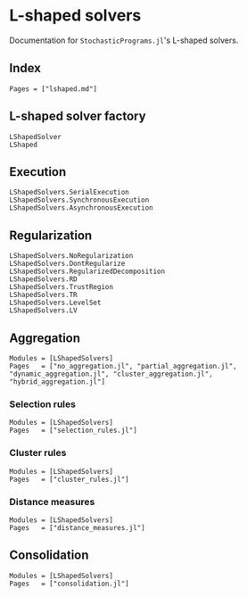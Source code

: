 # L-shaped solvers

Documentation for `StochasticPrograms.jl`'s L-shaped solvers.

## Index

```@index
Pages = ["lshaped.md"]
```

## L-shaped solver factory

```@docs
LShapedSolver
LShaped
```

## Execution

```@docs
LShapedSolvers.SerialExecution
LShapedSolvers.SynchronousExecution
LShapedSolvers.AsynchronousExecution
```

## Regularization

```@docs
LShapedSolvers.NoRegularization
LShapedSolvers.DontRegularize
LShapedSolvers.RegularizedDecomposition
LShapedSolvers.RD
LShapedSolvers.TrustRegion
LShapedSolvers.TR
LShapedSolvers.LevelSet
LShapedSolvers.LV
```

## Aggregation

```@autodocs
Modules = [LShapedSolvers]
Pages   = ["no_aggregation.jl", "partial_aggregation.jl", "dynamic_aggregation.jl", "cluster_aggregation.jl", "hybrid_aggregation.jl"]
```

### Selection rules

```@autodocs
Modules = [LShapedSolvers]
Pages   = ["selection_rules.jl"]
```

### Cluster rules

```@autodocs
Modules = [LShapedSolvers]
Pages   = ["cluster_rules.jl"]
```

### Distance measures

```@autodocs
Modules = [LShapedSolvers]
Pages   = ["distance_measures.jl"]
```

## Consolidation

```@autodocs
Modules = [LShapedSolvers]
Pages   = ["consolidation.jl"]
```
